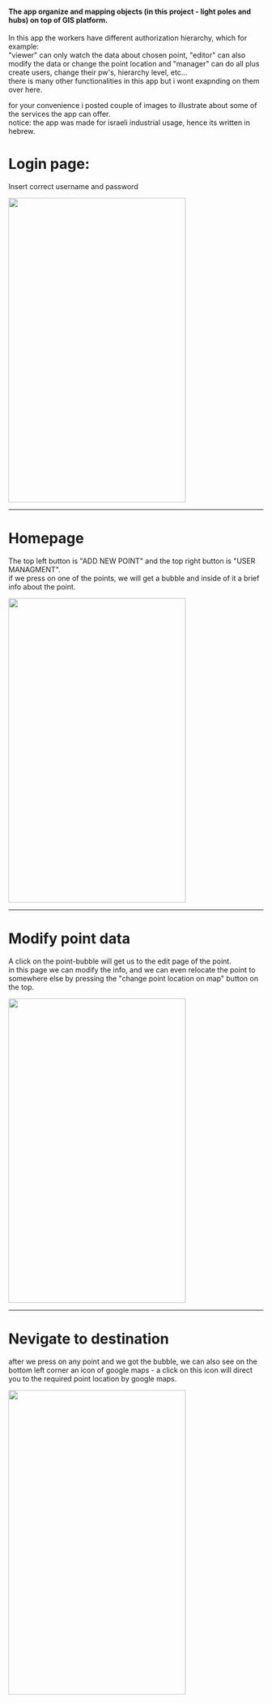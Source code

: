 #### The app organize and mapping objects (in this project - light poles and hubs) on top of GIS platform.<br/>
In this app the workers have different authorization hierarchy, which for example: <br/>
"viewer" can only watch the data about chosen point, "editor" can also modify the data or change the point location
and "manager" can do all plus create users, change their pw's, hierarchy level, etc… <br/>
there is many other functionalities in this app but i wont exapnding on them over here.

for your convenience i posted couple of images to illustrate about some of the services the app can offer. <br/>
notice: the app was made for israeli industrial usage, hence its written in hebrew.


# Login page:
Insert correct username and password 

<img src="https://user-images.githubusercontent.com/44063183/47357330-0aa59c00-d6cf-11e8-85ae-6db9f897792a.jpeg" height="600" width="350">

_______________________________________________

# Homepage
The top left button is "ADD NEW POINT" and the top right button is "USER MANAGMENT". <br/>
if we press on one of the points, we will get a bubble and inside of it a brief info about the point.

<img src="https://user-images.githubusercontent.com/44063183/47357328-0a0d0580-d6cf-11e8-9c74-649b1c13ad38.jpg" height="600" width="350">

_______________________________________________

# Modify point data
A click on the point-bubble will get us to the edit page of the point. <br/>
in this page we can modify the info, and we can even relocate the point to somewhere else by pressing the "change point location on map" button on the top.

<img src="https://user-images.githubusercontent.com/44063183/47357329-0aa59c00-d6cf-11e8-84a1-ecbb909bdde7.jpg" height="600" width="350">

_______________________________________________

# Nevigate to destination
after we press on any point and we got the bubble, we can also see on the bottom left corner an icon of google maps - a click on this icon will direct you to the required point location by google maps.

<img src="https://user-images.githubusercontent.com/44063183/47357327-0a0d0580-d6cf-11e8-8e8b-d9961fa9f016.jpg" height="600" width="350">
